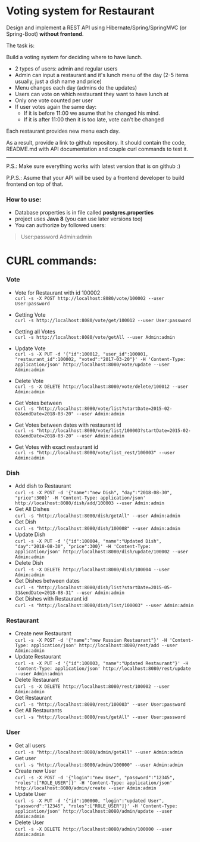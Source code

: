 # Voting system for Restaurant

Design and implement a REST API using Hibernate/Spring/SpringMVC (or Spring-Boot) **without frontend**.

The task is:

Build a voting system for deciding where to have lunch.

 * 2 types of users: admin and regular users
 * Admin can input a restaurant and it's lunch menu of the day (2-5 items usually, just a dish name and price)
 * Menu changes each day (admins do the updates)
 * Users can vote on which restaurant they want to have lunch at
 * Only one vote counted per user
 * If user votes again the same day:
    - If it is before 11:00 we asume that he changed his mind.
    - If it is after 11:00 then it is too late, vote can't be changed

Each restaurant provides new menu each day.

As a result, provide a link to github repository. It should contain the code, README.md with API documentation and couple curl commands to test it.

-----------------------------
P.S.: Make sure everything works with latest version that is on github :)

P.P.S.: Asume that your API will be used by a frontend developer to build frontend on top of that.

### How to use:
* Database properties is in file called **postgres.properties**
* project uses **Java 8** (you can use later versions too)
* You can authorize by followed users:
> User:password
> Admin:admin

# CURL commands:

### Vote

* Vote for Restaurant with id 100002  
```curl -s -X POST http://localhost:8080/vote/100002 --user User:password```
* Getting Vote  
```curl -s http://localhost:8080/vote/get/100012 --user User:password```
* Getting all Votes  
```curl -s http://localhost:8080/vote/getAll --user Admin:admin```
* Update Vote  
```curl -s -X PUT -d '{"id":100012, "user_id":100001, "restaurant_id":100002, "voted":"2017-03-20"}' -H 'Content-Type: application/json' http://localhost:8080/vote/update --user Admin:admin```

* Delete Vote  
```curl -s -X DELETE http://localhost:8080/vote/delete/100012 --user Admin:admin```
* Get Votes between  
```curl -s "http://localhost:8080/vote/list?startDate=2015-02-02&endDate=2018-03-20" --user Admin:admin```
* Get Votes between dates with restaurant id  
```curl -s "http://localhost:8080/vote/list/100003?startDate=2015-02-02&endDate=2018-03-20" --user Admin:admin```
* Get Votes with exact restaurant id  
```curl -s "http://localhost:8080/vote/list_rest/100003" --user Admin:admin```

### Dish

* Add dish to Restaurant  
```curl -s -X POST -d '{"name":"new Dish", "day":"2018-08-30", "price":300}' -H 'Content-Type: application/json' http://localhost:8080/dish/add/100003 --user Admin:admin```
* Get All Dishes  
```curl -s "http://localhost:8080/dish/getAll" --user Admin:admin ```
* Get Dish  
```curl -s "http://localhost:8080/dish/100008" --user Admin:admin```
* Update Dish  
```curl -s -X PUT -d '{"id":100004, "name":"Updated Dish", "day":"2018-08-30", "price":300}' -H 'Content-Type: application/json' http://localhost:8080/dish/update/100002 --user Admin:admin```
* Delete Dish  
```curl -s -X DELETE http://localhost:8080/dish/100004 --user Admin:admin```
* Get Dishes between dates  
```curl -s "http://localhost:8080/dish/list?startDate=2015-05-31&endDate=2018-08-31" --user Admin:admin```
* Get Dishes with Restaurant id  
```curl -s "http://localhost:8080/dish/list/100003" --user Admin:admin```

### Restaurant

* Create new Restaurant  
```curl -s -X POST -d '{"name":"new Russian Restaurant"}' -H 'Content-Type: application/json' http://localhost:8080/rest/add --user Admin:admin```
* Update Restaurant  
```curl -s -X PUT -d '{"id":100003, "name":"Updated Restaurant"}' -H 'Content-Type: application/json' http://localhost:8080/rest/update --user Admin:admin```
* Delete Restaurant  
```curl -s -X DELETE http://localhost:8080/rest/100002 --user Admin:admin```
* Get Restaurant  
```curl -s "http://localhost:8080/rest/100003" --user User:password```
* Get All Restaurants  
```curl -s "http://localhost:8080/rest/getAll" --user User:password```

### User

* Get all users  
```curl -s "http://localhost:8080/admin/getAll" --user Admin:admin```
* Get user  
```curl -s "http://localhost:8080/admin/100000" --user Admin:admin```
* Create new User  
```curl -s -X POST -d '{"login":"new User", "password":"12345", "roles":["ROLE_USER"]}' -H 'Content-Type: application/json' http://localhost:8080/admin/create --user Admin:admin```
* Update User  
```curl -s -X PUT -d '{"id":100000, "login":"updated User", "password":"12345", "roles":["ROLE_USER"]}' -H 'Content-Type: application/json' http://localhost:8080/admin/update --user Admin:admin```
* Delete User  
```curl -s -X DELETE http://localhost:8080/admin/100000 --user Admin:admin```
